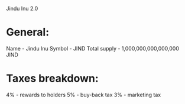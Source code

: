 Jindu Inu 2.0

General:
========
Name - Jindu Inu
Symbol - JIND
Total supply - 1,000,000,000,000,000 JIND

Taxes breakdown:
================
4% - rewards to holders
5% - buy-back tax
3% - marketing tax
